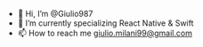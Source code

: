 - 👋 Hi, I’m @Giulio987
- 🌱 I’m currently specializing React Native & Swift
- 📫 How to reach me giulio.milani99@gmail.com
